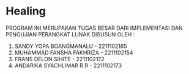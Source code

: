 # Healing
PROGRAM INI MERUPAKAN TUGAS BESAR DARI IMPLEMENTASI DAN PENGUJIAN PERANGKAT LUNAK 
DISUSUN OLEH : 
1. SANDY YOPA BOANGMANALU - 2211102165
2. MUHAMMAD FANSHA FAKHRIZA - 2211102154
3. FRANS DELON SIHITE - 2211102172
4. ANDARIKA SYACHLIMAR R.R - 2211102173
